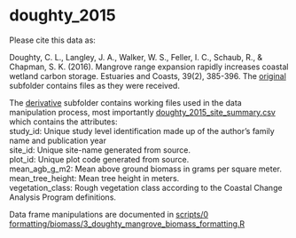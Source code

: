 # doughty_2015
Please cite this data as:

Doughty, C. L., Langley, J. A., Walker, W. S., Feller, I. C., Schaub, R., & Chapman, S. K. (2016). Mangrove range expansion rapidly increases coastal wetland carbon storage. Estuaries and Coasts, 39(2), 385-396.
The [original](https://github.com/Smithsonian/Coastal-Wetland-NGGI-Sensitivity-Analysis/tree/master/data/Biomass/doughty_2015/original) subfolder contains files as they were received. 

The [derivative](https://github.com/Smithsonian/Coastal-Wetland-NGGI-Sensitivity-Analysis/tree/master/data/Biomass/doughty_2015/derivative) subfolder contains working files used in the data manipulation process, most importantly [doughty_2015_site_summary.csv](https://github.com/Smithsonian/Coastal-Wetland-NGGI-Sensitivity-Analysis/blob/master/data/Biomass/doughty_2015/derivative/doughty_2015_site_summary.csv) which contains the attributes:  
  study_id: Unique study level identification made up of the author’s family name and publication year  
  site_id: Unique site-name generated from source.  
  plot_id: Unique plot code generated from source.  
  mean_agb_g_m2: Mean above ground biomass in grams per square meter.  
  mean_tree_height: Mean tree height in meters.  
  vegetation_class: Rough vegetation class according to the Coastal Change Analysis Program definitions.  

Data frame manipulations are documented in [scripts/0 formatting/biomass/3_doughty_mangrove_biomass_formatting.R](https://github.com/Smithsonian/Coastal-Wetland-NGGI-Sensitivity-Analysis/blob/master/scripts/0%20formatting/biomass/3_doughty_mangrove_biomass_formatting.R)
